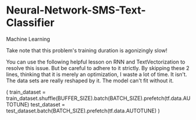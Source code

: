 # Neural-Network-SMS-Text-Classifier
Machine Learning

Take note that this problem's training duration is agonizingly slow!

You can use the following helpful lesson on RNN and TextVectorization to resolve this issue. But be careful to adhere to it strictly. By skipping these 2 lines, thinking that it is merely an optimization, I waste a lot of time. It isn't. The data sets are really reshaped by it. The model can't fit without it.

( train_dataset = train_dataset.shuffle(BUFFER_SIZE).batch(BATCH_SIZE).prefetch(tf.data.AUTOTUNE)
test_dataset = test_dataset.batch(BATCH_SIZE).prefetch(tf.data.AUTOTUNE) )
